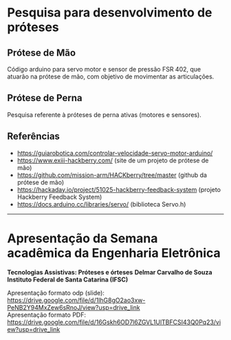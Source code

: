# Pesquisa para desenvolvimento de próteses

## Prótese de Mão

Código arduino para servo motor e sensor de pressão FSR 402, que atuarão na prótese de mão, com objetivo de movimentar as articulações.

## Prótese de Perna
Pesquisa referente à próteses de perna ativas (motores e sensores).

## Referências
- https://guiarobotica.com/controlar-velocidade-servo-motor-arduino/
- https://www.exiii-hackberry.com/ (site de um projeto de prótese de mão)
- https://github.com/mission-arm/HACKberry/tree/master (github da prótese de mão)
- https://hackaday.io/project/51025-hackberry-feedback-system (projeto Hackberry Feedback System)
- https://docs.arduino.cc/libraries/servo/ (biblioteca Servo.h)
_________________________________________________________________________________________________________________________________

# Apresentação da Semana acadêmica da Engenharia Eletrônica
**Tecnologias Assistivas: Próteses e órteses**
**Delmar Carvalho de Souza** \
**Instituto Federal de Santa Catarina (IFSC)**

Apresentação formato odp (slide): https://drive.google.com/file/d/1lhG8gO2ao3xw-PeNB2Y94MxZew6sRnoJ/view?usp=drive_link \
Apresentação formato PDF: https://drive.google.com/file/d/16Gskh6OD7l6ZGVL1UlTBFCSI43Q0Pq23/view?usp=drive_link

